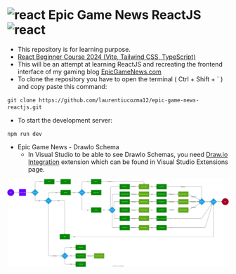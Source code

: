 # <img src="https://user-images.githubusercontent.com/25181517/183897015-94a058a6-b86e-4e42-a37f-bf92061753e5.png" alt="react" width="25" height="25"/> Epic Game News ReactJS <img src="https://user-images.githubusercontent.com/25181517/183897015-94a058a6-b86e-4e42-a37f-bf92061753e5.png" alt="react" width="25" height="25"/>

- This repository is for learning purpose.
- [React Beginner Course 2024 (Vite, Tailwind CSS, TypeScript)](https://www.youtube.com/watch?v=siTUv1L9ymM)
- This will be an attempt at learning ReactJS and recreating the frontend interface of my gaming blog [EpicGameNews.com](https://epicgamenews.com/)  
- To clone the repository you have to open the terminal ( Ctrl + Shift + ` ) and copy paste this command:
```
git clone https://github.com/laurentiucozma12/epic-game-news-reactjs.git
```
- To start the development server:
```
npm run dev
```
- Epic Game News - DrawIo Schema
  - In Visual Studio to be able to see DrawIo Schemas, you need [Draw.io Integration](https://marketplace.visualstudio.com/items?itemName=hediet.vscode-drawio) extension which can be found in Visual Studio Extensions page.
<img src="https://github.com/laurentiucozma12/epic-game-news-reactjs/blob/master/drawio/epic-game-news.svg" />